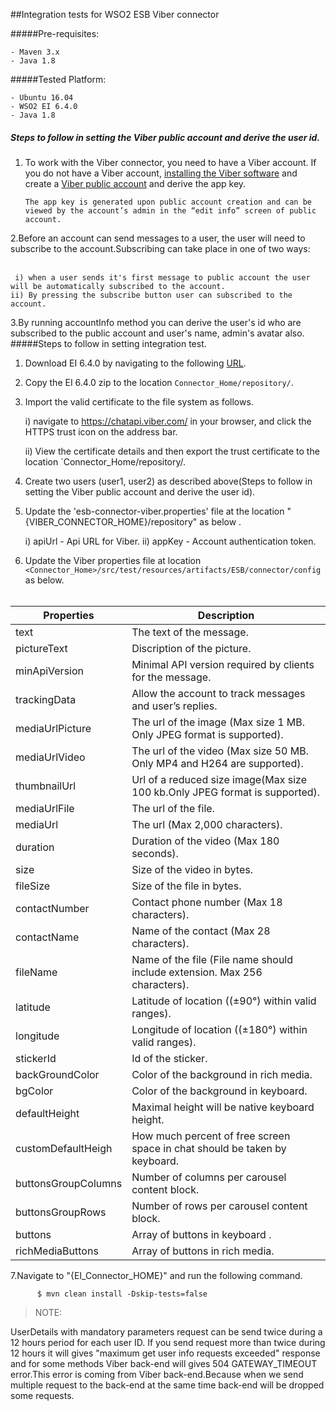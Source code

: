 ##Integration tests for WSO2 ESB Viber connector

#####Pre-requisites:

    - Maven 3.x
    - Java 1.8
    

#####Tested Platform:

    - Ubuntu 16.04
    - WSO2 EI 6.4.0
    - Java 1.8
##### Steps to follow in setting the Viber public account and derive the user id.


1. To work with the Viber connector, you need to have a Viber account. If you do not have a Viber account, [installing the Viber software](https://www.viber.com/download/) and create a [Viber public  account](https://viber.github.io/docs/general/get-started/) and derive the app key.

       The app key is generated upon public account creation and can be viewed by the account’s admin in the “edit info” screen of public account.

2.Before an account can send messages to a user, the user will need to subscribe to the account.Subscribing can take place in one of two ways:
<br></br>

     i) when a user sends it's first message to public account the user will be automatically subscribed to the account.
    ii) By pressing the subscribe button user can subscribed to the account.
3.By running accountInfo method you can derive the user's id who are subscribed to the public account  and user's name, admin's avatar also.
#####Steps to follow in setting integration test.
1. Download EI 6.4.0  by navigating to the following [URL](http://wso2.com/products/enterprise-service-bus/#).

2. Copy the EI 6.4.0 zip to the location `Connector_Home/repository/`.

3. Import the valid certificate to the  file system as follows.

    i) navigate to https://chatapi.viber.com/ in your browser, and click the HTTPS trust icon on the address bar.

    ii) View the certificate details  and then export the trust certificate to the location `Connector_Home/repository/.
    
4. Create two users (user1, user2) as described above(Steps to follow in setting the Viber public account and derive the
 user id).

5. Update the 'esb-connector-viber.properties' file at the location "{VIBER_CONNECTOR_HOME}/repository" as below .
  
     i)    apiUrl           -   Api URL for Viber.
     ii)   appKey           -   Account authentication token.

 6. Update the Viber properties file at location `<Connector_Home>/src/test/resources/artifacts/ESB/connector/config` as below.
      <br/></br>
      
 | Properties | Description  |
 |-----------|----------------|
 |text          |  The text of the message.| 
 |pictureText  | Discription of the picture. |
 |minApiVersion |  Minimal API version required by clients for the message.|
 |trackingData  |  Allow the account to track messages and user’s replies.|
 |mediaUrlPicture | The url of the image (Max size 1 MB. Only JPEG format is supported).|
 |mediaUrlVideo  |  The url of the video (Max size 50 MB. Only MP4 and H264 are supported).|
 |thumbnailUrl  | Url of a reduced size image(Max size 100 kb.Only JPEG format is supported).|
 |mediaUrlFile   | The url of the file.|
 |mediaUrl     |  The url (Max 2,000 characters).|
 |duration  |  Duration of the video (Max 180 seconds).|
 |size      |  Size of the video in bytes.|
 |fileSize | Size of the file in bytes.|
 |contactNumber | Contact phone number (Max 18 characters).|
 |contactName | Name of the contact (Max 28 characters).|
 |fileName  | Name of the file (File name should include extension. Max 256 characters).|
 |latitude  | Latitude of location ((±90°) within valid ranges).|
 |longitude  | Longitude of location ((±180°) within valid ranges).|
 |stickerId  |  Id of the sticker.|
 |backGroundColor | Color of the background in rich media.|
 |bgColor  |  Color of the background in keyboard.|
 |defaultHeight  | Maximal height will be native keyboard height.|
 |customDefaultHeigh  | How much percent of free screen space in chat should be taken by keyboard.|
 |buttonsGroupColumns | Number of columns per carousel content block.|
 |buttonsGroupRows  | Number of rows per carousel content block.|
 |buttons  |  Array of buttons in keyboard .|
 |richMediaButtons  | Array of buttons in rich media.|
  
 7.Navigate to "{EI_Connector_HOME}" and  run the following command.
 
          $ mvn clean install -Dskip-tests=false     
  > NOTE: 
  
  UserDetails with mandatory parameters request can be send twice during a 12 hours period for each user ID. If you send request more than twice during 12 hours
  it will gives "maximum get user info requests exceeded" response and for some methods Viber back-end will gives 504 GATEWAY_TIMEOUT error.This error is coming from Viber back-end.Because when we send multiple request
  to the back-end at the same time back-end will be dropped some requests.
